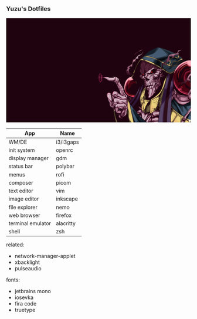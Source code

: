 
### Yuzu's Dotfiles

![Screenshot](1657.png)


| App                       | Name
|---------------------------|-----
| WM/DE                     | i3/i3gaps
| init system               | openrc
| display manager           | gdm
| status bar                | polybar
| menus                     | rofi
| composer                  | picom
| text editor               | vim
| image editor              | inkscape
| file explorer             | nemo
| web browser               | firefox
| terminal emulator         | alacritty
| shell                     | zsh

related:
- network-manager-applet
- xbacklight
- pulseaudio

fonts:
- jetbrains mono
- iosevka
- fira code
- truetype
